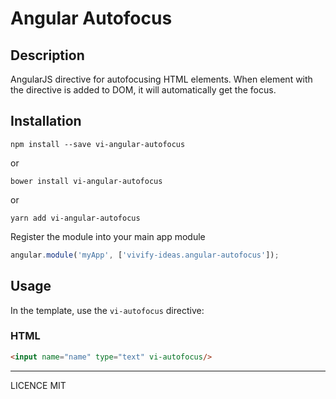 # Angular Autofocus

## Description

AngularJS directive for autofocusing HTML elements. When element with the directive is added to DOM, it will automatically get the focus.

## Installation

```
npm install --save vi-angular-autofocus
```

or

```
bower install vi-angular-autofocus
```

or

```
yarn add vi-angular-autofocus
```

Register the module into your main app module

```javascript
angular.module('myApp', ['vivify-ideas.angular-autofocus']);
```

## Usage

In the template, use the `vi-autofocus` directive:

### HTML

```html
<input name="name" type="text" vi-autofocus/>
```

---

LICENCE MIT